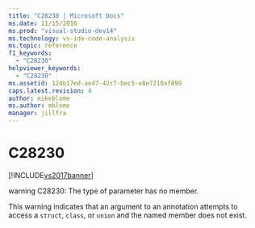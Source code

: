 ```yaml
---
title: "C28230 | Microsoft Docs"
ms.date: 11/15/2016
ms.prod: "visual-studio-dev14"
ms.technology: vs-ide-code-analysis
ms.topic: reference
f1_keywords: 
  - "C28230"
helpviewer_keywords: 
  - "C28230"
ms.assetid: 124b17ed-ae47-42c7-bec5-e8e7210af899
caps.latest.revision: 4
author: mikeblome
ms.author: mblome
manager: jillfra
---
```

# C28230
[!INCLUDE[vs2017banner](../includes/vs2017banner.md)]

warning C28230: The type of parameter has no member.  
  
 This warning indicates that an argument to an annotation attempts to access a `struct`, `class`, or `union` and the named member does not exist.
